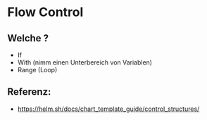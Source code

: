 # Flow Control 

## Welche ? 

  * If
  * With (nimm einen Unterbereich von Variablen)
  * Range (Loop)

## Referenz:

  * https://helm.sh/docs/chart_template_guide/control_structures/

